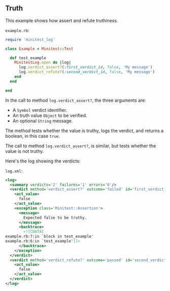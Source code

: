## Truth

This example shows how assert and refute truthiness.

```example.rb```:
```ruby
require 'minitest_log'

class Example < Minitest::Test

  def test_example
    MinitestLog.open do |log|
      log.verdict_assert?(:first_verdict_id, false, 'My message')
      log.verdict_refute?(:second_verdict_id, false, 'My message')
    end
  end

end
```

In the call to method ```log.verdict_assert?```, the three arguments are:

- A ```Symbol``` verdict identifier.
- An truth value ```Object``` to be verified.
- An optional ```String``` message.

The method tests whether the value is truthy, logs the verdict, and  returns a boolean, in this case ```true```.

The call to method ```log.verdict_assert?```, is similar, but tests whether the value is not truthy.

Here's the log showing the verdicts:

```log.xml```:
```xml
<log>
  <summary verdicts='2' failures='1' errors='0'/>
  <verdict method='verdict_assert?' outcome='failed' id='first_verdict_id' message='My message'>
    <act_value>
      false
    </act_value>
    <exception class='Minitest::Assertion'>
      <message>
        Expected false to be truthy.
      </message>
      <backtrace>
        <![CDATA[
example.rb:7:in `block in test_example'
example.rb:6:in `test_example']]>
      </backtrace>
    </exception>
  </verdict>
  <verdict method='verdict_refute?' outcome='passed' id='second_verdict_id' message='My message'>
    <act_value>
      false
    </act_value>
  </verdict>
</log>
```

